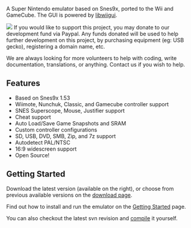 A Super Nintendo emulator based on Snes9x, ported to the Wii and GameCube. The GUI is powered by [libwiigui](http://code.google.com/p/libwiigui/).

<a href='https://www.paypal.com/cgi-bin/webscr?cmd=_donations&business=dborth%40gmail%2ecom&item_name=Wii%20Emulator%20Development%20Fund&no_shipping=0&no_note=1&tax=0&currency_code=CAD&lc=CA&bn=PP%2dDonationsBF&charset=UTF%2d8'><img src='http://www.paypal.com/en_US/i/btn/btn_donate_LG.gif' /></a> If you would like to support this project, you may donate to our development fund via Paypal. Any funds donated will be used to help further development on this project, by purchasing equipment (eg: USB gecko), registering a domain name, etc.

We are always looking for more volunteers to help with coding, write documentation, translations, or anything. Contact us if you wish to help.

## Features ##

  * Based on Snes9x 1.53
  * Wiimote, Nunchuk, Classic, and Gamecube controller support
  * SNES Superscope, Mouse, Justifier support
  * Cheat support
  * Auto Load/Save Game Snapshots and SRAM
  * Custom controller configurations
  * SD, USB, DVD, SMB, Zip, and 7z support
  * Autodetect PAL/NTSC
  * 16:9 widescreen support
  * Open Source!

## Getting Started ##

Download the latest version (available on the right), or choose from previous available versions on the [download page](http://code.google.com/p/snes9x-gx/downloads/list).

Find out how to install and run the emulator on the [Getting Started](http://code.google.com/p/snes9x-gx/wiki/GettingStarted) page.

You can also checkout the latest svn revision and [compile](http://code.google.com/p/snes9x-gx/wiki/Compiling) it yourself.
